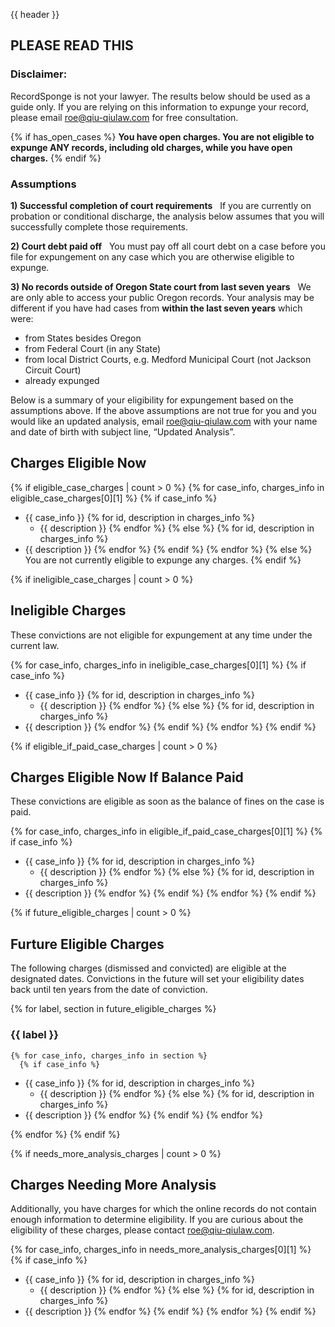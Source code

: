 {{ header }}

## PLEASE READ THIS

### Disclaimer:
RecordSponge is not your lawyer. The results below should be used as a guide only. If you are relying on this information to expunge your record, please email roe@qiu-qiulaw.com for free consultation.

{% if has_open_cases %}
<b>You have open charges. You are not eligible to expunge ANY records, including old charges, while you have open charges.</b>
{% endif %}

### Assumptions
<b>1) Successful completion of court requirements</b> &nbsp; If you are currently on probation or conditional discharge, the analysis below assumes that you will successfully complete those requirements.

<b>2) Court debt paid off</b> &nbsp; You must pay off all court debt on a case before you file for expungement on any case which you are otherwise eligible to expunge.

<b>3) No records outside of Oregon State court from last seven years</b> &nbsp; We are only able to access your public Oregon records. Your analysis may be different if you have had cases from <b>within the last seven years</b> which were:

  * from States besides Oregon
  * from Federal Court (in any State)
  * from local District Courts, e.g. Medford Municipal Court (not Jackson Circuit Court)
  * already expunged

Below is a summary of your eligibility for expungement based on the assumptions above.
If the above assumptions are not true for you and you would like an updated analysis, email roe@qiu-qiulaw.com with your name and date of birth with subject line, “Updated Analysis”.

## Charges Eligible Now
{% if eligible_case_charges | count > 0 %}
  {% for case_info, charges_info in eligible_case_charges[0][1] %}
    {% if case_info %}
 - {{ case_info }}
      {% for id, description in charges_info %}
     - {{ description }}
      {% endfor %}
    {% else %}
      {% for id, description in charges_info %}
 - {{ description }}
      {% endfor %}
    {% endif %}
  {% endfor %}
{% else %}
You are not currently eligible to expunge any charges.
{% endif %}

{% if ineligible_case_charges | count > 0 %}
## Ineligible Charges
These convictions are not eligible for expungement at any time under the current law.

  {% for case_info, charges_info in ineligible_case_charges[0][1] %}
    {% if case_info %}
 - {{ case_info }}
      {% for id, description in charges_info %}
     - {{ description }}
      {% endfor %}
    {% else %}
      {% for id, description in charges_info %}
 - {{ description }}
      {% endfor %}
    {% endif %}
  {% endfor %}
{% endif %}

{% if eligible_if_paid_case_charges | count > 0 %}
## Charges Eligible Now If Balance Paid
These convictions are eligible as soon as the balance of fines on the case is paid.

  {% for case_info, charges_info in eligible_if_paid_case_charges[0][1] %}
    {% if case_info %}
 - {{ case_info }}
      {% for id, description in charges_info %}
     - {{ description }}
      {% endfor %}
    {% else %}
      {% for id, description in charges_info %}
 - {{ description }}
      {% endfor %}
    {% endif %}
  {% endfor %}
{% endif %}

{% if future_eligible_charges | count > 0 %}
## Furture Eligible Charges
The following charges (dismissed and convicted) are eligible at the designated dates. Convictions in the future will set your eligibility dates back until ten years from the date of conviction.

  {% for label, section in future_eligible_charges %}
### {{ label }}
    {% for case_info, charges_info in section %}
      {% if case_info %}
 - {{ case_info }}
        {% for id, description in charges_info %}
     - {{ description }}
        {% endfor %}
      {% else %}
        {% for id, description in charges_info %}
 - {{ description }}
        {% endfor %}
      {% endif %}
    {% endfor %}

  {% endfor %}
{% endif %}

{% if needs_more_analysis_charges | count > 0 %}
## Charges Needing More Analysis
Additionally, you have charges for which the online records do not contain enough information to determine eligibility. If you are curious about the eligibility of these charges, please contact roe@qiu-qiulaw.com.

  {% for case_info, charges_info in needs_more_analysis_charges[0][1] %}
    {% if case_info %}
 - {{ case_info }}
      {% for id, description in charges_info %}
     - {{ description }}
      {% endfor %}
    {% else %}
      {% for id, description in charges_info %}
 - {{ description }}
      {% endfor %}
    {% endif %}
  {% endfor %}
{% endif %}
